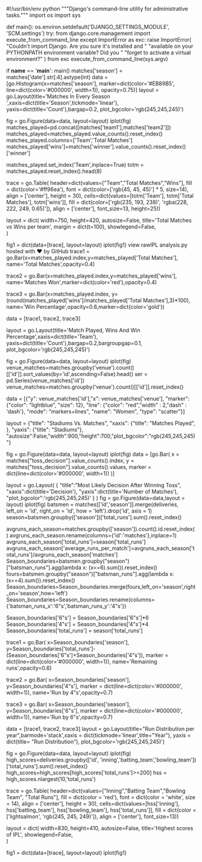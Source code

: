 #!/usr/bin/env python
"""Django's command-line utility for administrative tasks."""
import os
import sys


def main():
    os.environ.setdefault('DJANGO_SETTINGS_MODULE', 'SCM.settings')
    try:
        from django.core.management import execute_from_command_line
    except ImportError as exc:
        raise ImportError(
            "Couldn't import Django. Are you sure it's installed and "
            "available on your PYTHONPATH environment variable? Did you "
            "forget to activate a virtual environment?"
        ) from exc
    execute_from_command_line(sys.argv)


if __name__ == '__main__':
    main()
matches['season'] = matches['date'].str[:4].astype(int)
data = [go.Histogram(x=matches['season'], marker=dict(color='#EB89B5', line=dict(color='#000000', width=1)), opacity=0.75)]
layout = go.Layout(title='Matches In Every Season ',xaxis=dict(title='Season',tickmode='linear'),
                    yaxis=dict(title='Count'),bargap=0.2, plot_bgcolor='rgb(245,245,245)')

fig = go.Figure(data=data, layout=layout)
iplot(fig)
matches_played=pd.concat([matches['team1'],matches['team2']])
matches_played=matches_played.value_counts().reset_index()
matches_played.columns=['Team','Total Matches']
matches_played['wins']=matches['winner'].value_counts().reset_index()['winner']

matches_played.set_index('Team',inplace=True)
totm = matches_played.reset_index().head(8)

trace = go.Table(
    header=dict(values=["Team","Total Matches","Wins"],
                fill = dict(color='#ff96ea'),
                font = dict(color=['rgb(45, 45, 45)'] * 5, size=14),
                align = ['center'],
               height = 30),
    cells=dict(values=[totm['Team'], totm['Total Matches'], totm['wins']],
               fill = dict(color=['rgb(235, 193, 238)', 'rgba(228, 222, 249, 0.65)']),
               align = ['center'], font_size=13, height=25))

layout = dict(
    width=750,
    height=420,
    autosize=False,
    title='Total Matches vs Wins per team',
    margin = dict(t=100),
    showlegend=False,    
)

fig1 = dict(data=[trace], layout=layout)
iplot(fig1)
view rawIPL analysis.py hosted with ❤ by GitHub
trace1 = go.Bar(x=matches_played.index,y=matches_played['Total Matches'],
                name='Total Matches',opacity=0.4)

trace2 = go.Bar(x=matches_played.index,y=matches_played['wins'],
                name='Matches Won',marker=dict(color='red'),opacity=0.4)

trace3 = go.Bar(x=matches_played.index,
               y=(round(matches_played['wins']/matches_played['Total Matches'],3)*100),
               name='Win Percentage',opacity=0.6,marker=dict(color='gold'))

data = [trace1, trace2, trace3]

layout = go.Layout(title='Match Played, Wins And Win Percentage',xaxis=dict(title='Team'),
                   yaxis=dict(title='Count'),bargap=0.2,bargroupgap=0.1, plot_bgcolor='rgb(245,245,245)')

fig = go.Figure(data=data, layout=layout)
iplot(fig)
venue_matches=matches.groupby('venue').count()[['id']].sort_values(by='id',ascending=False).head()
ser = pd.Series(venue_matches['id']) 
venue_matches=matches.groupby('venue').count()[['id']].reset_index()

data = [{"y": venue_matches['id'],"x": venue_matches['venue'], 
          "marker": {"color": "lightblue", "size": 12},
         "line": {"color": "red","width" : 2,"dash" : 'dash'},
          "mode": "markers+lines", "name": "Women", "type": "scatter"}]

layout = {"title": "Stadiums Vs. Matches", 
          "xaxis": {"title": "Matches Played", }, 
          "yaxis": {"title": "Stadiums"},
          "autosize":False,"width":900,"height":700,"plot_bgcolor":"rgb(245,245,245)"}

fig = go.Figure(data=data, layout=layout)
iplot(fig)
data = [go.Bar(
    x = matches["toss_decision"].value_counts().index,
    y = matches["toss_decision"].value_counts().values,
    marker = dict(line=dict(color='#000000', width=1))
)]

layout = go.Layout(
   {
      "title":"Most Likely Decision After Winning Toss",
       "xaxis":dict(title='Decision'),
       "yaxis":dict(title='Number of Matches'),
       "plot_bgcolor":'rgb(245,245,245)'
   }
)
fig = go.Figure(data=data,layout = layout)
iplot(fig)
batsmen = matches[['id','season']].merge(deliveries, left_on = 'id', right_on = 'id', how = 'left').drop('id', axis = 1)
season=batsmen.groupby(['season'])['total_runs'].sum().reset_index()

avgruns_each_season=matches.groupby(['season']).count().id.reset_index()
avgruns_each_season.rename(columns={'id':'matches'},inplace=1)
avgruns_each_season['total_runs']=season['total_runs']
avgruns_each_season['average_runs_per_match']=avgruns_each_season['total_runs']/avgruns_each_season['matches']
Season_boundaries=batsmen.groupby("season")["batsman_runs"].agg(lambda x: (x==6).sum()).reset_index()
fours=batsmen.groupby("season")["batsman_runs"].agg(lambda x: (x==4).sum()).reset_index()
Season_boundaries=Season_boundaries.merge(fours,left_on='season',right_on='season',how='left')
Season_boundaries=Season_boundaries.rename(columns={'batsman_runs_x':'6"s','batsman_runs_y':'4"s'})

Season_boundaries['6"s'] = Season_boundaries['6"s']*6
Season_boundaries['4"s'] = Season_boundaries['4"s']*4
Season_boundaries['total_runs'] = season['total_runs']

trace1 = go.Bar(
    x=Season_boundaries['season'],
    y=Season_boundaries['total_runs']-(Season_boundaries['6"s']+Season_boundaries['4"s']),
    marker = dict(line=dict(color='#000000', width=1)),
    name='Remaining runs',opacity=0.6)

trace2 = go.Bar(
    x=Season_boundaries['season'],
    y=Season_boundaries['4"s'],
    marker = dict(line=dict(color='#000000', width=1)),
    name='Run by 4"s',opacity=0.7)

trace3 = go.Bar(
    x=Season_boundaries['season'],
    y=Season_boundaries['6"s'],
    marker = dict(line=dict(color='#000000', width=1)),
    name='Run by 6"s',opacity=0.7)


data = [trace1, trace2, trace3]
layout = go.Layout(title="Run Distribution per year",barmode='stack',xaxis = dict(tickmode='linear',title="Year"),
                                    yaxis = dict(title= "Run Distribution"), plot_bgcolor='rgb(245,245,245)')

fig = go.Figure(data=data, layout=layout)
iplot(fig)
high_scores=deliveries.groupby(['id', 'inning','batting_team','bowling_team'])['total_runs'].sum().reset_index() 
high_scores=high_scores[high_scores['total_runs']>=200]
hss = high_scores.nlargest(10,'total_runs')

trace = go.Table(
    header=dict(values=["Inning","Batting Team","Bowling Team", "Total Runs"],
                fill = dict(color = 'red'),
                font = dict(color = 'white', size = 14),
                align = ['center'],
               height = 30),
    cells=dict(values=[hss['inning'], hss['batting_team'], hss['bowling_team'], hss['total_runs']],
               fill = dict(color = ['lightsalmon', 'rgb(245, 245, 249)']),
               align = ['center'], font_size=13))

layout = dict(
    width=830,
    height=410,
    autosize=False,
    title='Highest scores of IPL',
    showlegend=False,    
)

fig1 = dict(data=[trace], layout=layout)
iplot(fig1)
